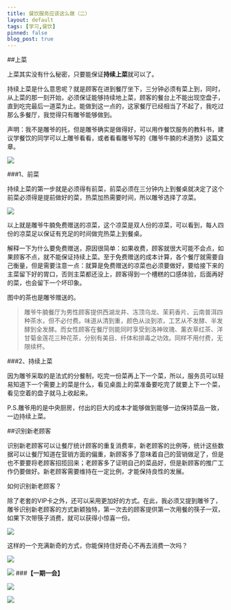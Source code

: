 ```yaml
---
title: 餐饮服务应该这么做（二）
layout: default
tags: [学习,餐饮]
pinned: false
blog_post: true
---
```




##上菜

上菜其实没有什么秘密，只要能保证**持续上菜**就可以了。

持续上菜是什么意思呢？就是顾客在进到餐厅坐下，三分钟必须有菜上到，同时，从上菜的那一刻开始，必须保证能够持续地上菜，顾客的餐台上不能出现空盘子，直到吃完最后一道菜为止。能做到这一点的，这家餐厅已经相当了不起了，我吃过那么多餐厅，我觉得只有雕爷能够做到。

声明：我不是雕爷的托，但是雕爷确实是做得好，可以用作餐饮服务的教科书，建议学餐饮的同学可以上雕爷看看，或者看看雕爷写的《雕爷牛腩的术道势》这篇文章。

![](http://cnfeat.qiniudn.com/%E5%9B%BE%E5%83%8F%202014-04-08-23-00.png)

###1、前菜

持续上菜的第一步就是必须得有前菜，前菜必须在三分钟内上到餐桌就决定了这个前菜必须得是提前做好的菜，热菜加热需要时间，所以雕爷选择了凉菜。

![](http://ww2.sinaimg.cn/mw690/617ccc0cgw1ef8jriig7oj218g0tjahh.jpg)

以上就是雕爷牛腩免费赠送的凉菜，这个凉菜是双人份的凉菜，可以看到，每人四份的凉菜足以保证有充足的时间做完热菜上到餐桌。

解释一下为什么要免费赠送，原因很简单：如果收费，顾客就很大可能不会点，如果顾客不点，就不能保证持续上菜。至于免费赠送的成本计算，各个餐厅就需要自己衡量，但是需要注意一点：就算是免费赠送的凉菜也必须要做好，要给接下来的主菜留下好的胃口，否则主菜都还没上，顾客得到一个槽糕的口感体验，后面再好的菜，也会留下一个坏印象。

图中的茶也是雕爷赠送的。

>雕爷牛腩餐厅为男性顾客提供西湖龙井、冻顶乌龙、茉莉香片、云南普洱四种茶水，但不必付费。味道从清到重，颜色从淡到浓，工艺从不发酵、半发酵到全发酵。而女性顾客在餐厅则能同时享受到洛神玫瑰、薰衣草红茶、洋甘菊金莲花三种花茶，分别有美目、纤体和排毒之功效。同样不用付费，无限续杯。

###2、持续上菜

因为雕爷采取的是法式的分餐制，吃完一份菜再上下一个菜，所以，服务员可以轻易知道下一个需要上的菜是什么，看见桌面上的菜准备要吃完了就要上下一个菜，看见空着的盘子就马上收起来。

P.S.雕爷用的是中央厨房，付出的巨大的成本才能够做到能够一边保持菜品一致，一边持续上菜。

##识别新老顾客

识别新老顾客可以让餐厅统计顾客的重复消费率，新老顾客的比例等，统计这些数据可以让餐厅知道在营销方面的偏重，新顾客多了意味着自己的营销做足了，但是也不要要将老顾客招揽回来；老顾客多了证明自己的菜品好，但是新顾客的推广工作仍要做好。新老顾客需要维持在一定比例，才能保持良性的发展。

如何识别新老顾客？

除了老套的VIP卡之外，还可以采用更加好的方式。在此，我必须又提到雕爷了，雕爷识别新老顾客的方式新颖独特，第一次去的顾客提供第一次用餐的筷子一双，如果下次带筷子消费，就可以获得小惊喜一份。

![](http://cnfeat.qiniudn.com/DSC06073.JPG)

这样的一个充满新奇的方式，你能保持住好奇心不再去消费一次吗？

![](http://cnfeat.qiniudn.com/%E5%9B%BE%E5%83%8F%20000.png)

![](http://cnfeat.qiniudn.com/%E5%9B%BE%E5%83%8F%202014-03-27-00-56.png)
###**【一期一会】**

![](http://cnfeat.qiniudn.com/%E5%9B%BE%E5%83%8F%202014-04-08-23-22.jpg)

![](http://cnfeat.qiniudn.com/%E5%9B%BE%E5%83%8F%202014-04-08-23-22%201.jpg)

